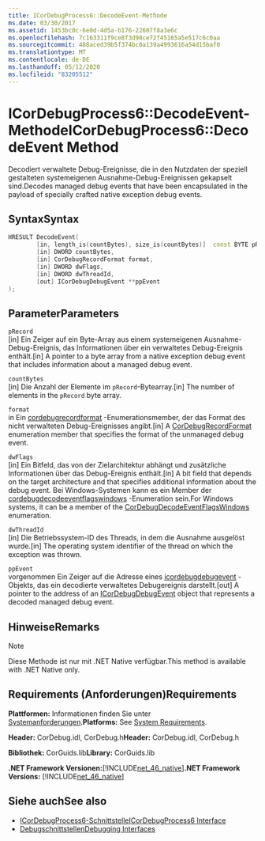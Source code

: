 ```yaml
---
title: ICorDebugProcess6::DecodeEvent-Methode
ms.date: 03/30/2017
ms.assetid: 1453bc0c-6e0d-4d5a-b176-22607f8a3e6c
ms.openlocfilehash: 7c163311f9ce8f3d98ce72f45165a5e517c6c0aa
ms.sourcegitcommit: 488aced39b5f374bc0a139a4993616a54d15baf0
ms.translationtype: MT
ms.contentlocale: de-DE
ms.lasthandoff: 05/12/2020
ms.locfileid: "83205512"
---
```

# <a name="icordebugprocess6decodeevent-method"></a><span data-ttu-id="c0739-102">ICorDebugProcess6::DecodeEvent-Methode</span><span class="sxs-lookup"><span data-stu-id="c0739-102">ICorDebugProcess6::DecodeEvent Method</span></span>
<span data-ttu-id="c0739-103">Decodiert verwaltete Debug-Ereignisse, die in den Nutzdaten der speziell gestalteten systemeigenen Ausnahme-Debug-Ereignissen gekapselt sind.</span><span class="sxs-lookup"><span data-stu-id="c0739-103">Decodes managed debug events that have been encapsulated in the payload of specially crafted native exception debug events.</span></span>  
  
## <a name="syntax"></a><span data-ttu-id="c0739-104">Syntax</span><span class="sxs-lookup"><span data-stu-id="c0739-104">Syntax</span></span>  
  
```cpp  
HRESULT DecodeEvent(  
        [in, length_is(countBytes), size_is(countBytes)]  const BYTE pRecord[],  
        [in] DWORD countBytes,  
        [in] CorDebugRecordFormat format,  
        [in] DWORD dwFlags,
        [in] DWORD dwThreadId,
        [out] ICorDebugDebugEvent **ppEvent  
);  
```  
  
## <a name="parameters"></a><span data-ttu-id="c0739-105">Parameter</span><span class="sxs-lookup"><span data-stu-id="c0739-105">Parameters</span></span>  
 `pRecord`  
 <span data-ttu-id="c0739-106">[in] Ein Zeiger auf ein Byte-Array aus einem systemeigenen Ausnahme-Debug-Ereignis, das Informationen über ein verwaltetes Debug-Ereignis enthält.</span><span class="sxs-lookup"><span data-stu-id="c0739-106">[in] A pointer to a byte array from a native exception debug event that includes information about a managed debug event.</span></span>  
  
 `countBytes`  
 <span data-ttu-id="c0739-107">[in] Die Anzahl der Elemente im `pRecord`-Bytearray.</span><span class="sxs-lookup"><span data-stu-id="c0739-107">[in] The number of elements in the `pRecord` byte array.</span></span>  
  
 `format`  
 <span data-ttu-id="c0739-108">in Ein [cordebugrecordformat](cordebugrecordformat-enumeration.md) -Enumerationsmember, der das Format des nicht verwalteten Debug-Ereignisses angibt.</span><span class="sxs-lookup"><span data-stu-id="c0739-108">[in] A [CorDebugRecordFormat](cordebugrecordformat-enumeration.md) enumeration member that specifies the format of the unmanaged debug event.</span></span>  
  
 `dwFlags`  
 <span data-ttu-id="c0739-109">[in] Ein Bitfeld, das von der Zielarchitektur abhängt und zusätzliche Informationen über das Debug-Ereignis enthält.</span><span class="sxs-lookup"><span data-stu-id="c0739-109">[in] A bit field that depends on the target architecture and that specifies additional information about the debug event.</span></span> <span data-ttu-id="c0739-110">Bei Windows-Systemen kann es ein Member der [cordebugdecodeeventflagswindows](cordebugdecodeeventflagswindows-enumeration.md) -Enumeration sein.</span><span class="sxs-lookup"><span data-stu-id="c0739-110">For Windows systems, it can be a member of the [CorDebugDecodeEventFlagsWindows](cordebugdecodeeventflagswindows-enumeration.md) enumeration.</span></span>  
  
 `dwThreadId`  
 <span data-ttu-id="c0739-111">[in] Die Betriebssystem-ID des Threads, in dem die Ausnahme ausgelöst wurde.</span><span class="sxs-lookup"><span data-stu-id="c0739-111">[in] The operating system identifier of the thread on which the exception was thrown.</span></span>  
  
 `ppEvent`  
 <span data-ttu-id="c0739-112">vorgenommen Ein Zeiger auf die Adresse eines [icordebugdebugevent](icordebugdebugevent-interface.md) -Objekts, das ein decodierte verwaltetes Debugereignis darstellt.</span><span class="sxs-lookup"><span data-stu-id="c0739-112">[out] A pointer to the address of an [ICorDebugDebugEvent](icordebugdebugevent-interface.md) object that represents a decoded managed debug event.</span></span>  
  
## <a name="remarks"></a><span data-ttu-id="c0739-113">Hinweise</span><span class="sxs-lookup"><span data-stu-id="c0739-113">Remarks</span></span>  
  
> [!NOTE]
> <span data-ttu-id="c0739-114">Diese Methode ist nur mit .NET Native verfügbar.</span><span class="sxs-lookup"><span data-stu-id="c0739-114">This method is available with .NET Native only.</span></span>  
  
## <a name="requirements"></a><span data-ttu-id="c0739-115">Requirements (Anforderungen)</span><span class="sxs-lookup"><span data-stu-id="c0739-115">Requirements</span></span>  
 <span data-ttu-id="c0739-116">**Plattformen:** Informationen finden Sie unter [Systemanforderungen](../../get-started/system-requirements.md).</span><span class="sxs-lookup"><span data-stu-id="c0739-116">**Platforms:** See [System Requirements](../../get-started/system-requirements.md).</span></span>  
  
 <span data-ttu-id="c0739-117">**Header:** CorDebug.idl, CorDebug.h</span><span class="sxs-lookup"><span data-stu-id="c0739-117">**Header:** CorDebug.idl, CorDebug.h</span></span>  
  
 <span data-ttu-id="c0739-118">**Bibliothek:** CorGuids.lib</span><span class="sxs-lookup"><span data-stu-id="c0739-118">**Library:** CorGuids.lib</span></span>  
  
 <span data-ttu-id="c0739-119">**.NET Framework Versionen:**[!INCLUDE[net_46_native](../../../../includes/net-46-native-md.md)]</span><span class="sxs-lookup"><span data-stu-id="c0739-119">**.NET Framework Versions:** [!INCLUDE[net_46_native](../../../../includes/net-46-native-md.md)]</span></span>  
  
## <a name="see-also"></a><span data-ttu-id="c0739-120">Siehe auch</span><span class="sxs-lookup"><span data-stu-id="c0739-120">See also</span></span>

- [<span data-ttu-id="c0739-121">ICorDebugProcess6-Schnittstelle</span><span class="sxs-lookup"><span data-stu-id="c0739-121">ICorDebugProcess6 Interface</span></span>](icordebugprocess6-interface.md)
- [<span data-ttu-id="c0739-122">Debugschnittstellen</span><span class="sxs-lookup"><span data-stu-id="c0739-122">Debugging Interfaces</span></span>](debugging-interfaces.md)
